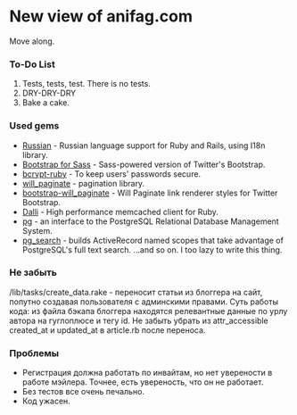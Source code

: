 # New view of anifag.com

Move along.

### To-Do List ###

1. Tests, tests, test. There is no tests.
2. DRY-DRY-DRY
3. Bake a cake.

### Used gems ###

* [Russian](https://github.com/yaroslav/russian "Russian") - Russian language support for Ruby and Rails, using I18n library.
* [Bootstrap for Sass](https://github.com/thomas-mcdonald/bootstrap-sass "Bootstrap for Sass") - Sass-powered version of Twitter's Bootstrap.
* [bcrypt-ruby](https://github.com/codahale/bcrypt-ruby "bcrypt-ruby") - To keep users' passwords secure.
* [will_paginate](https://github.com/mislav/will_paginate "will_paginate") - pagination library.
* [bootstrap-will_paginate](https://github.com/yrgoldteeth/bootstrap-will_paginate "bootstrap-will_paginate") - Will Paginate link renderer styles for Twitter Bootstrap.
* [Dalli](https://github.com/mperham/dalli "Dalli") - High performance memcached client for Ruby.
* [pg](https://bitbucket.org/ged/ruby-pg "pg") - an interface to the PostgreSQL Relational Database Management System.
* [pg_search](https://github.com/Casecommons/pg_search "pg_search") - builds ActiveRecord named scopes that take advantage of PostgreSQL's full text search.
...and so on. I too lazy to write this thing.

### Не забыть ###

/lib/tasks/create_data.rake - переносит статьи из блоггера на сайт, попутно создавая пользователя с админскими правами. Суть работы кода: из файла бэкапа блоггера находятся релевантные данные по урлу автора на гуглоплюсе и тегу id. Не забыть убрать из attr_accessible created_at и updated_at в article.rb после переноса.

### Проблемы ###

* Регистрация должна работать по инвайтам, но нет уверености в работе мэйлера. Точнее, есть увереность, что он не работает.
* Без тестов все очень печально.
* Код ужасен.